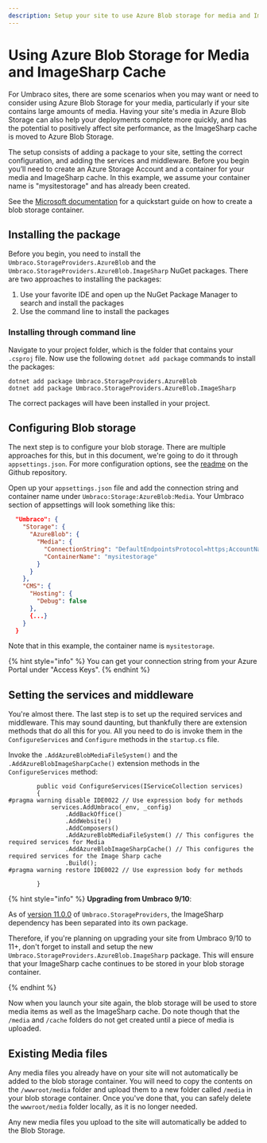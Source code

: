 ```yaml
---
description: Setup your site to use Azure Blob storage for media and ImageSharp cache
---
```


# Using Azure Blob Storage for Media and ImageSharp Cache

For Umbraco sites, there are some scenarios when you may want or need to consider using Azure Blob Storage for your media, particularly if your site contains large amounts of media. Having your site's media in Azure Blob Storage can also help your deployments complete more quickly, and has the potential to positively affect site performance, as the ImageSharp cache is moved to Azure Blob Storage.

The setup consists of adding a package to your site, setting the correct configuration, and adding the services and middleware. Before you begin you’ll need to create an Azure Storage Account and a container for your media and ImageSharp cache. In this example, we assume your container name is "mysitestorage" and has already been created.

See the [Microsoft documentation](https://docs.microsoft.com/en-us/azure/storage/blobs/storage-quickstart-blobs-portal) for a quickstart guide on how to create a blob storage container.

## Installing the package

Before you begin, you need to install the `Umbraco.StorageProviders.AzureBlob` and the `Umbraco.StorageProviders.AzureBlob.ImageSharp` NuGet packages. There are two approaches to installing the packages:

1. Use your favorite IDE and open up the NuGet Package Manager to search and install the packages
2. Use the command line to install the packages

### Installing through command line

Navigate to your project folder, which is the folder that contains your `.csproj` file. Now use the following `dotnet add package` commands to install the packages:

```
dotnet add package Umbraco.StorageProviders.AzureBlob
dotnet add package Umbraco.StorageProviders.AzureBlob.ImageSharp
```

The correct packages will have been installed in your project.

## Configuring Blob storage

The next step is to configure your blob storage. There are multiple approaches for this, but in this document, we're going to do it through `appsettings.json`. For more configuration options, see the [readme](https://github.com/umbraco/Umbraco.StorageProviders#umbracostorageproviders) on the Github repository.

Open up your `appsettings.json` file and add the connection string and container name under `Umbraco:Storage:AzureBlob:Media`. Your Umbraco section of appsettings will look something like this:

```json
  "Umbraco": {
    "Storage": {
      "AzureBlob": {
        "Media": {
          "ConnectionString": "DefaultEndpointsProtocol=https;AccountName=<media account name>;AccountKey=<media account key>;EndpointSuffix=core.windows.net",
          "ContainerName": "mysitestorage"
        }
      }
    },
    "CMS": {
      "Hosting": {
        "Debug": false
      },
      {...}
    }
  }
```

Note that in this example, the container name is `mysitestorage`.

{% hint style="info" %}
You can get your connection string from your Azure Portal under "Access Keys".
{% endhint %}

## Setting the services and middleware

You're almost there. The last step is to set up the required services and middleware. This may sound daunting, but thankfully there are extension methods that do all this for you. All you need to do is invoke them in the `ConfigureServices` and `Configure` methods in the `startup.cs` file.

Invoke the `.AddAzureBlobMediaFileSystem()` and the `.AddAzureBlobImageSharpCache()` extension methods in the `ConfigureServices` method:

```
        public void ConfigureServices(IServiceCollection services)
        {
#pragma warning disable IDE0022 // Use expression body for methods
            services.AddUmbraco(_env, _config)
                .AddBackOffice()
                .AddWebsite()
                .AddComposers()
                .AddAzureBlobMediaFileSystem() // This configures the required services for Media
                .AddAzureBlobImageSharpCache() // This configures the required services for the Image Sharp cache
                .Build();
#pragma warning restore IDE0022 // Use expression body for methods

        }
```

{% hint style="info" %}
**Upgrading from Umbraco 9/10**:

As of [version 11.0.0](https://github.com/umbraco/Umbraco.StorageProviders/releases/tag/release-11.0.0) of `Umbraco.StorageProviders`, the ImageSharp dependency has been separated into its own package.

Therefore, if you're planning on upgrading your site from Umbraco 9/10 to 11+, don't forget to install and setup the new `Umbraco.StorageProviders.AzureBlob.ImageSharp` package. This will ensure that your ImageSharp cache continues to be stored in your blob storage container.

{% endhint %}

Now when you launch your site again, the blob storage will be used to store media items as well as the ImageSharp cache. Do note though that the `/media` and `/cache` folders do not get created until a piece of media is uploaded.

## Existing Media files

Any media files you already have on your site will not automatically be added to the blob storage container. You will need to copy the contents on the `/wwwroot/media` folder and upload them to a new folder called `/media` in your blob storage container. Once you've done that, you can safely delete the `wwwroot/media` folder locally, as it is no longer needed.

Any new media files you upload to the site will automatically be added to the Blob Storage.

